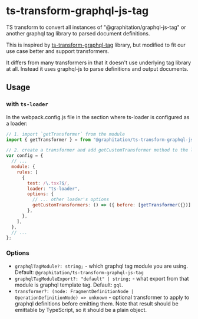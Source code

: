 # ts-transform-graphql-js-tag

TS transform to convert all instances of "@graphitation/graphql-js-tag" or another graphql tag library to parsed document definitions.

This is inspired by [ts-transform-graphql-tag](https://github.com/firede/ts-transform-graphql-tag) library, but modified
to fit our use case better and support transformers.

It differs from many transformers in that it doesn't use underlying tag library at all. Instead it uses graphql-js to parse
definitions and output documents.

## Usage

### with `ts-loader`

In the webpack.config.js file in the section where ts-loader is configured as a loader:

```js
// 1. import `getTransformer` from the module
import { getTransformer } = from "@graphitation/ts-transform-graphql-js-tag"

// 2. create a transformer and add getCustomTransformer method to the loader config
var config = {
  // ...
  module: {
    rules: [
      {
        test: /\.tsx?$/,
        loader: "ts-loader",
        options: {
          // ... other loader's options
          getCustomTransformers: () => ({ before: [getTransformer({})] }),
        },
      },
    ],
  },
  // ...
};
```

### Options

- `graphqlTagModule?: string;` - which graphql tag module you are using. Default: `@graphitation/ts-transform-graphql-js-tag`
- `graphqlTagModuleExport?: "default" | string;` - what export from that module is graphql template tag. Default: `gql`.
- `transformer?: (node: FragmentDefinitionNode | OperationDefinitionNode) => unknown` - optional transformer to apply to graphql definitions before
  emitting them. Note that result should be emittable by TypeScript, so it should be a plain object.
